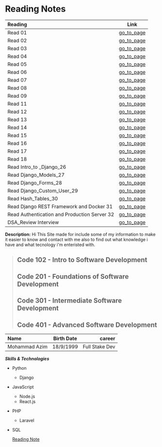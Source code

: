 # Reading Notes
| Reading         | Link  |
| :---          |    :----:   |
| Read 01 | [go_to_page](https://github.com/Mohammad99Azim/reading-notes/blob/main/Readings.md)   |
| Read 02 |[go_to_page](https://github.com/Mohammad99Azim/reading-notes/blob/main/Read_Class_02.md)  |
| Read 03 | [go_to_page](https://github.com/Mohammad99Azim/reading-notes/blob/main/Read_Class_03.md)   |
| Read 04 | [go_to_page](https://github.com/Mohammad99Azim/reading-notes/blob/main/Read_Class_04.md)  |
| Read 05 | [go_to_page](https://github.com/Mohammad99Azim/reading-notes/blob/main/Read:%2005%20-Linked%20Lists.md)   |
| Read 06 | [go_to_page](https://github.com/Mohammad99Azim/reading-notes/blob/main/Read_Class_06.md)  |
| Read 07 | [go_to_page](https://github.com/Mohammad99Azim/reading-notes/blob/main/Read_Class_07.md)   |
| Read 08 | [go_to_page](https://github.com/Mohammad99Azim/reading-notes/blob/main/Read_Class_08.md)   |
| Read 09 | [go_to_page](https://github.com/Mohammad99Azim/reading-notes/blob/main/Read_Class_09.md)   |
| Read 11 | [go_to_page](https://github.com/Mohammad99Azim/reading-notes/blob/main/Read_Class_11.md)   |
| Read 12 | [go_to_page](https://github.com/Mohammad99Azim/reading-notes/blob/main/Read_Class_12.md)   |
| Read 13 | [go_to_page](https://github.com/Mohammad99Azim/reading-notes/blob/main/Read_Class_13.md)   |
| Read 14 | [go_to_page](https://github.com/Mohammad99Azim/reading-notes/blob/main/Read_Class_14.md)   |
| Read 15 | [go_to_page](https://github.com/Mohammad99Azim/reading-notes/blob/main/Read_Class_15.md)   |
| Read 16 | [go_to_page](https://github.com/Mohammad99Azim/reading-notes/blob/main/Read_Class_16.md)   |
| Read 17 | [go_to_page](https://github.com/Mohammad99Azim/reading-notes/blob/main/Read_Class_17.md)   |
| Read 18 | [go_to_page](https://github.com/Mohammad99Azim/reading-notes/blob/main/Read_Class_18.md)   |
| Read Intro_to _Django_26 | [go_to_page](https://github.com/Mohammad99Azim/reading-notes/blob/main/Read_Class_26_Intro_to%20_Django.md)   |
| Read Django_Models_27  | [go_to_page](https://github.com/Mohammad99Azim/reading-notes/blob/main/Read_Class_27_Django_Models.md)   |
| Read Django_Forms_28 | [go_to_page](https://github.com/Mohammad99Azim/reading-notes/blob/main/Read_Class_28_Django_Forms.md)   |
| Read Django_Custom_User_29 | [go_to_page](https://github.com/Mohammad99Azim/reading-notes/blob/main/Read_Class_29_Django_Custom_User.md)   |
| Read Hash_Tables_30 | [go_to_page](https://github.com/Mohammad99Azim/reading-notes/blob/main/Read_Class_30_Hash_Tables.md)   |
| Read Django REST Framework and Docker 31 | [go_to_page](https://github.com/Mohammad99Azim/reading-notes/blob/main/Read_Class_31_Django_REST_Framework_and_Docker.md)|
| Read Authentication and Production Server 32 | [go_to_page](https://github.com/Mohammad99Azim/reading-notes/blob/main/Read_Class_32_Permissions_and_Postgresql.md)|
| DSA_Review Interview | [go_to_page](https://github.com/Mohammad99Azim/reading-notes/blob/main/Read_Class_36-DSA_Review.md)|





**Description:** Hi This Site made for include some of my information to make it easier to know and contact with me also to find out what knowledge i have and what tecnology i'm enteristed with.

> ## Code 102 - Intro to Software Development
> ## Code 201 - Foundations of Software Development
> ## Code 301 - Intermediate Software Development
> ## Code 401 - Advanced Software Development



| Name          | Birth Date  | career         |
| :---          |    :----:   |          ---:  |
| Mohammad Azim | 18/9/1999   | Full Stake Dev |

***Skills & Technologies***

- Python
    - Django
    

- JavaScript
    - Node.js
    - React.js

- PHP
    - Laravel
    

- SQL



	[Reading Note](https://mohammad99azim.github.io/reading-notes/)
